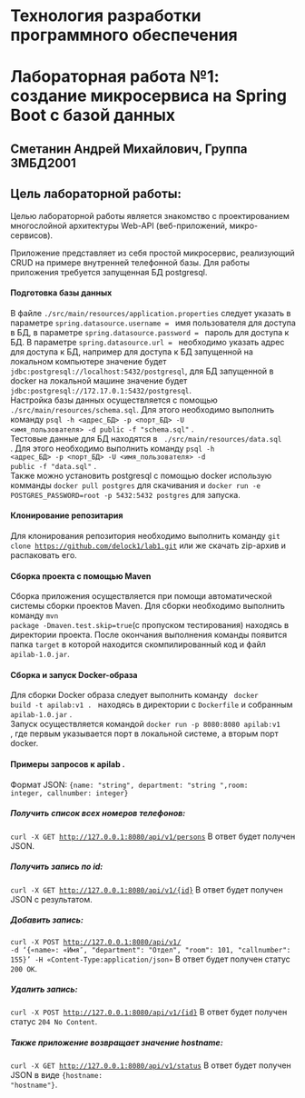 # Технология разработки программного обеспечения
# Лабораторная работа №1: создание микросервиса на Spring Boot с базой данных
## Сметанин Андрей Михайлович, Группа 3МБД2001
## Цель лабораторной работы: 
Целью лабораторной работы является знакомство с проектированием многослойной архитектуры Web-API (веб-приложений, микро-сервисов).


Приложение представляет из себя простой микросервис, реализующий CRUD на примере внутренней телефонной базы.
Для работы приложения требуется запущенная БД postgresql. 
#### Подготовка базы данных 
В файле <code>./src/main/resources/application.properties</code> следует указать в параметре <code>spring.datasource.username = </code> имя пользователя для доступа в БД, в параметре <code>spring.datasource.password = </code> пароль для доступа к БД. В параметре <code>spring.datasource.url = </code> необходимо указать адрес для доступа к БД, например для доступа к БД запущенной на локальном компьютере значение будет <code>jdbc:postgresql://localhost:5432/postgresql</code>, для БД запущенной в docker на локальной машине значение будет <code>jdbc:postgresql://172.17.0.1:5432/postgresql</code>.   
Настройка базы данных осуществляется с помощью <code>./src/main/resources/schema.sql</code>. Для этого необходимо выполнить команду <code>psql -h <адрес_БД> -p <порт_БД> -U <имя_пользователя> -d public -f "schema.sql"</code> .  
Тестовые данные для БД находятся в <code> ./src/main/resources/data.sql </code> . Для этого необходимо выполнить команду <code>psql -h <адрес_БД> -p <порт_БД> -U <имя_пользователя> -d public -f "data.sql"</code> .    
Также можно установить postgresql с помощью docker использую комманды <code>docker pull postgres</code> для скачивания и <code>docker run -e POSTGRES_PASSWORD=root -p 5432:5432 postgres</code> для запуска.



#### Клонирование репозитария
Для клонирования репозитория необходимо выполнить команду <code>git clone https://github.com/delock1/lab1.git</code> или же скачать zip-архив и распаковать его.
#### Сборка проекта с помощью Maven
Сборка приложения осуществляется при помощи автоматической системы сборки проектов Maven. Для сборки необходимо выполнить команду  <code>mvn package -Dmaven.test.skip=true</code>(с пропуском тестирования) находясь в директории проекта. После окончания выполнения команды появится папка <code>target</code> в которой находится скомпилированный код и файл <code>apilab-1.0.jar</code>.
#### Сборка и запуск Docker-образа 
Для сборки Docker образа следует выполнить команду <code> docker build -t apilab:v1 . </code> находясь в директории с <code>Dockerfile</code> и собранным <code>apilab-1.0.jar</code> .  
Запуск осуществляется командой <code>docker run -p 8080:8080 apilab:v1 </code>, где первым указывается порт в локальной системе, а вторым порт docker.  
#### Примеры запросов к apilab . 
Формат JSON:
<code>{name: "string", department: "string ",room: integer, callnumber: integer}</code>


##### Получить список всех номеров телефонов: 
<code>curl -X GET http://127.0.0.1:8080/api/v1/persons</code>
В ответ будет получен JSON. 
##### Получить запись по id: 
<code>curl -X GET http://127.0.0.1:8080/api/v1/{id}</code> 
В ответ будет получен JSON с результатом. 
##### Добавить запись: 
<code>curl -X POST http://127.0.0.1:8080/api/v1/ -d ‘{«name»: «Имя″, "department": "Отдел", "room": 101, "callnumber": 155}’ -H «Content-Type:application/json»</code>
В ответ будет получен статус <code>200 ОК</code>.
##### Удалить запись: 
<code>curl -X POST http://127.0.0.1:8080/api/v1/{id}</code>
В ответ будет получен статус <code>204 No Content</code>.

##### Также приложение возвращает значение hostname: 
<code>curl -X GET http://127.0.0.1:8080/api/v1/status</code>
В ответ будет получен JSON в виде <code>{hostname: "hostname"}</code>. 
